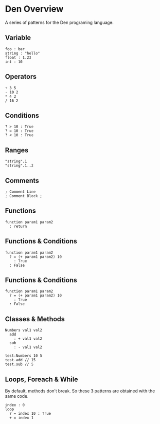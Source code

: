 # Den Overview

A series of patterns for the Den programing language.

## Variable

```
foo : bar
string : "hello"
float : 1.23
int : 10
```

## Operators

```
+ 3 5
- 10 2
* 4 2
/ 16 2
```

## Conditions

```
? > 10 : True
? = 10 : True
? < 10 : True
```

## Ranges

```
"string".1
"string".1..2 
```

## Comments

```
; Comment Line
; Comment Block ;
```

## Functions

```
function param1 param2
  : return
```

## Functions & Conditions

```
function param1 param2
  ? = (+ param1 param2) 10
    : True
  : False
```

## Functions & Conditions

```
function param1 param2
  ? = (+ param1 param2) 10
    : True
  : False
```

## Classes & Methods

```
Numbers val1 val2
  add
    : + val1 val2
  sub
    : - val1 val2

test:Numbers 10 5
test.add // 15
test.sub // 5
```

## Loops, Foreach & While

By default, methods don't break. So these 3 patterns are obtained with the same code.

```
index : 0
loop
  ? = index 10 : True
  + = index 1
```


